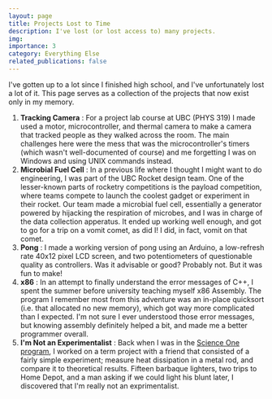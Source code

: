 ```yaml
---
layout: page
title: Projects Lost to Time
description: I've lost (or lost access to) many projects.
img:
importance: 3
category: Everything Else
related_publications: false
---
```


I've gotten up to a lot since I finished high school, and I've unfortunately lost a lot of it. This page serves as a collection of the projects that now exist only in my memory.

1. **Tracking Camera** : For a project lab course at UBC (PHYS 319) I made used a motor, microcontroller, and thermal camera to make a camera that tracked people as they walked across the room. The main challenges here were the mess that was the microcontroller's timers (which wasn't well-documented of course) and me forgetting I was on Windows and using UNIX commands instead.
2. **Microbial Fuel Cell** : In a previous life where I thought I might want to do engineering, I was part of the UBC Rocket design team. One of the lesser-known parts of rocketry competitions is the payload competition, where teams compete to launch the coolest gadget or experiment in their rocket. Our team made a microbial fuel cell, essentially a generator powered by hijacking the respiration of microbes, and I was in charge of the data collection apperatus. It ended up working well enough, and got to go for a trip on a vomit comet, as did I! I did, in fact, vomit on that comet.
3. **Pong** : I made a working version of pong using an Arduino, a low-refresh rate 40x12 pixel LCD screen, and two potentiometers of questionable quality as controllers. Was it advisable or good? Probably not. But it was fun to make!
4. **x86** : In an attempt to finally understand the error messages of C++, I spent the summer before university teaching myself x86 Assembly. The program I remember most from this adventure was an in-place quicksort (i.e. that allocated no new memory), which got way more complicated than I expected. I'm not sure I ever understood those error messages, but knowing assembly definitely helped a bit, and made me a better programmer overall.
5. **I'm Not an Experimentalist** : Back when I was in the <a href = 'https://scienceone.ubc.ca/'>Science One program</a>, I worked on a term project with a friend that consisted of a fairly simple experiment; measure heat dissipation in a metal rod, and compare it to theoretical results. Fifteen barbaque lighters, two trips to Home Depot, and a man asking if we could light his blunt later, I discovered that I'm really not an exprimentalist.